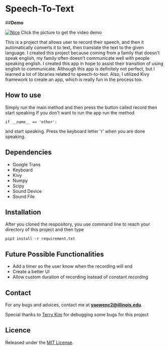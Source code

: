 # Speech-To-Text

##**Demo**

[![Nice](https://img.youtube.com/vi/6ggAcNcVgtU/0.jpg)](https://www.youtube.com/watch?v=6ggAcNcVgtU)
Click the picture to get the video demo


This is a project that allows user to record their speech, and then it 
automatically converts it to text, then translate the text to the given language.
I created this project because coming from a family that doesn't speak english, my family often doesn't 
communicate well with people speaking english. I created this app in hope to assist their transition
of using english to communicate. Although this app is definitely not perfect, but I learned a lot of
libraries related to speech-to-text. Also, I utilized Kivy framework to create an app, which is really fun 
in the process too.

## How to use
Simply run the main method and then press the button called record then start speaking
If you don't want to run the app run the method 
```console
if __name__ == 'other':
```
and start speaking. Press the keyboard letter 'r' when you are done speaking.


## **Dependencies**
* Google Trans
* Keyboard
* Kivy
* Numpy
* Scipy
* Sound Device
* Sound File

## **Installation**
After you cloned the respository, you use command line to reach your 
directory of this project and then type
```console
pip3 install -r requirement.txt
```



## **Future Possible Functionalities**
* Add a timer so the user know when the recording will end
* Create a better UI 
* Allow custom duration of recording instead of constant recording


## **Contact**
For any bugs and advices, contact me at
**yaowenc2@illinois.edu**.

Special thanks to [Terry Kim](https://github.com/terrykim1211) for debugging some bugs for this project

## **Licence**
Released under the [MIT License](https://github.com/jonschlinkert/update-copyright/blob/master/LICENSE).
